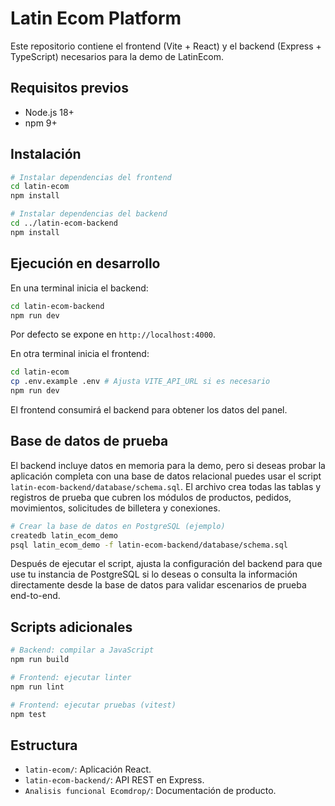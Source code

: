 # Latin Ecom Platform

Este repositorio contiene el frontend (Vite + React) y el backend (Express + TypeScript) necesarios para la demo de LatinEcom.

## Requisitos previos

- Node.js 18+
- npm 9+

## Instalación

```bash
# Instalar dependencias del frontend
cd latin-ecom
npm install

# Instalar dependencias del backend
cd ../latin-ecom-backend
npm install
```

## Ejecución en desarrollo

En una terminal inicia el backend:

```bash
cd latin-ecom-backend
npm run dev
```

Por defecto se expone en `http://localhost:4000`.

En otra terminal inicia el frontend:

```bash
cd latin-ecom
cp .env.example .env # Ajusta VITE_API_URL si es necesario
npm run dev
```

El frontend consumirá el backend para obtener los datos del panel.

## Base de datos de prueba

El backend incluye datos en memoria para la demo, pero si deseas probar la
aplicación completa con una base de datos relacional puedes usar el script
`latin-ecom-backend/database/schema.sql`. El archivo crea todas las tablas y
registros de prueba que cubren los módulos de productos, pedidos, movimientos,
solicitudes de billetera y conexiones.

```bash
# Crear la base de datos en PostgreSQL (ejemplo)
createdb latin_ecom_demo
psql latin_ecom_demo -f latin-ecom-backend/database/schema.sql
```

Después de ejecutar el script, ajusta la configuración del backend para que use
tu instancia de PostgreSQL si lo deseas o consulta la información directamente
desde la base de datos para validar escenarios de prueba end-to-end.

## Scripts adicionales

```bash
# Backend: compilar a JavaScript
npm run build

# Frontend: ejecutar linter
npm run lint

# Frontend: ejecutar pruebas (vitest)
npm test
```

## Estructura

- `latin-ecom/`: Aplicación React.
- `latin-ecom-backend/`: API REST en Express.
- `Analisis funcional Ecomdrop/`: Documentación de producto.
